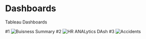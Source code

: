 # Dashboards
Tableau Dashboards

#1
![Buisness Summary](https://github.com/user-attachments/assets/07f8e313-06ea-4115-8c13-b15337e1863b)
#2
![HR ANALytics DAsh](https://github.com/user-attachments/assets/243f5e00-035f-4269-8b33-0d0ece5e6163)
#3
![Accidents](https://github.com/user-attachments/assets/9ac5cee9-d293-4201-a878-b5aa1c67dd2d)
